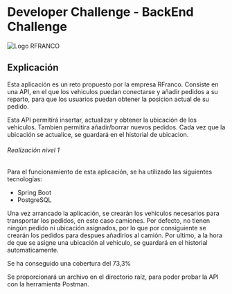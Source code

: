 Developer Challenge - BackEnd Challenge
====================================

![Logo RFRANCO](https://rfrancodigital.com/wp-content/uploads/2018/01/R-Franco-Digital-logo-web.jpg) 

## Explicación
Esta aplicación es un reto propuesto por la empresa RFranco. Consiste en una API, en el que los vehiculos puedan conectarse y añadir pedidos a su reparto, para que los usuarios puedan obtener la posicion actual de su pedido.

Esta API permitirá insertar, actualizar y obtener la ubicación de los vehiculos. Tambien permitira añadir/borrar nuevos pedidos. Cada vez que la ubicación se actualice, se guardará en el historial de ubicacion.

###### Realización nivel 1
Para el funcionamiento de esta aplicación, se ha utilizado las siguientes tecnologías:
- Spring Boot
- PostgreSQL

Una vez arrancado la aplicación, se crearán los vehiculos necesarios para transportar los pedidos, en este caso camiones. Por defecto, no tienen ningún pedido ni ubicación asignados, por lo que por consiguiente se crearán los pedidos para despues añadirlos al camión. Por ultimo, a la hora de que se asigne una ubicación al vehiculo, se guardará en el historial automaticamente.

Se ha conseguido una cobertura del 73,3%

Se proporcionará un archivo en el directorio raíz, para poder probar la API con la herramienta Postman.
